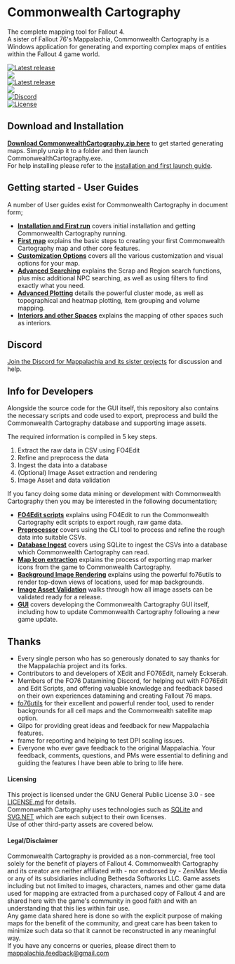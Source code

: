 # Commonwealth Cartography

The complete mapping tool for Fallout 4.<br/>
A sister of Fallout 76's Mappalachia, Commonwealth Cartography is a Windows application for generating and exporting complex maps of entities within the Fallout 4 game world.

[![Latest release](https://img.shields.io/github/downloads/Mappalachia/Commonwealth_Cartography/total)](https://github.com/Mappalachia/Commonwealth_Cartography/releases/latest)<br>
![](https://img.shields.io/github/last-commit/Mappalachia/Commonwealth_Cartography)<br/>
[![Latest release](https://img.shields.io/github/v/release/Mappalachia/Commonwealth_Cartography)](https://github.com/Mappalachia/Commonwealth_Cartography/releases/latest)<br/>
![](https://img.shields.io/badge/game%20version-1.10.163.0-green)<br/>
[![Discord](https://img.shields.io/discord/1029499482028646400?label=Discord&logo=Discord)](https://discord.gg/Z2GMpm6rad)<br/>
[![License](https://img.shields.io/github/license/Mappalachia/Commonwealth_Cartography)](LICENSE.md)

## Download and Installation

[__Download CommonwealthCartography.zip here__](https://github.com/Mappalachia/Commonwealth_Cartography/releases/latest) to get started generating maps. Simply unzip it to a folder and then launch CommonwealthCartography.exe.<br/>
For help installing please refer to the [installation and first launch guide](User_Guides/Installation_and_first_run.md).<br/>

## Getting started - User Guides

A number of User guides exist for Commonwealth Cartography in document form;<br/>

* [**Installation and First run**](User_Guides/Installation_and_first_run.md) covers initial installation and getting Commonwealth Cartography running.
* [**First map**](User_Guides/First_map.md) explains the basic steps to creating your first Commonwealth Cartography map and other core features.
* [**Customization Options**](User_Guides/Customization.md) covers all the various customization and visual options for your map.
* [**Advanced Searching**](User_Guides/Advanced_searching.md) explains the Scrap and Region search functions, plus misc additional NPC searching, as well as using filters to find exactly what you need.
* [**Advanced Plotting**](User_Guides/Advanced_plotting.md) details the powerful cluster mode, as well as topographical and heatmap plotting, item grouping and volume mapping.
* [**Interiors and other Spaces**](User_Guides/Choosing_spaces.md) explains the mapping of other spaces such as interiors.

## Discord
[Join the Discord for Mappalachia and its sister projects](https://discord.gg/Z2GMpm6rad) for discussion and help.

## Info for Developers

Alongside the source code for the GUI itself, this repository also contains the necessary scripts and code used to export, preprocess and build the Commonwealth Cartography database and supporting image assets.

The required information is compiled in 5 key steps.
1. Extract the raw data in CSV using FO4Edit
2. Refine and preprocess the data
3. Ingest the data into a database
4. (Optional) Image Asset extraction and rendering
5. Image Asset and data validation

If you fancy doing some data mining or development with Commonwealth Cartography then you may be interested in the following documentation;

* [**FO4Edit scripts**](Developer_Guides/EditScripts.md) explains using FO4Edit to run the Commonwealth Cartography edit scripts to export rough, raw game data.
* [**Preprocessor**](Developer_Guides/Preprocessor.md) covers using the CLI tool to process and refine the rough data into suitable CSVs.
* [**Database Ingest**](Developer_Guides/Ingest.md) covers using SQLite to ingest the CSVs into a database which Commonwealth Cartography can read.
* [**Map Icon extraction**](Developer_Guides/IconExtraction.md) explains the process of exporting map marker icons from the game to Commonwealth Cartography.
* [**Background Image Rendering**](Developer_Guides/BackgroundRendering.md) explains using the powerful fo76utils to render top-down views of locations, used for map backgrounds.
* [**Image Asset Validation**](Developer_Guides/ImageAssetValidation.md) walks through how all image assets can be validated ready for a release.
* [**GUI**](Developer_Guides/GUI.md) covers developing the Commonwealth Cartography GUI itself, including how to update Commonwealth Cartography following a new game update.


## Thanks

* Every single person who has so generously donated to say thanks for the Mappalachia project and its forks.
* Contributors to and developers of XEdit and FO76Edit, namely Eckserah.
* Members of the FO76 Datamining Discord, for helping out with FO76Edit and Edit Scripts, and offering valuable knowledge and feedback based on their own experiences datamining and creating Fallout 76 maps.
* [fo76utils](https://github.com/fo76utils) for their excellent and powerful render tool, used to render backgrounds for all cell maps and the Commonwealth satellite map option.
* Gilpo for providing great ideas and feedback for new Mappalachia features.
* frame for reporting and helping to test DPI scaling issues.
* Everyone who ever gave feedback to the original Mappalachia. Your feedback, comments, questions, and PMs were essential to defining and guiding the features I have been able to bring to life here.

#### Licensing

This project is licensed under the GNU General Public License 3.0 - see [LICENSE.md](LICENSE.md) for details.<br/>
Commonwealth Cartography uses technologies such as [SQLite](https://www.sqlite.org/index.html) and [SVG.NET](https://github.com/svg-net/SVG) which are each subject to their own licenses.<br/>
Use of other third-party assets are covered below.

#### Legal/Disclaimer

Commonwealth Cartography is provided as a non-commercial, free tool solely for the benefit of players of Fallout 4. Commonwealth Cartography and its creator are neither affiliated with - nor endorsed by - ZeniMax Media or any of its subsidiaries including Bethesda Softworks LLC. Game assets including but not limited to images, characters, names and other game data used for mapping are extracted from a purchased copy of Fallout 4 and are shared here with the game's community in good faith and with an understanding that this lies within fair use.<br/>
Any game data shared here is done so with the explicit purpose of making maps for the benefit of the community, and great care has been taken to minimize such data so that it cannot be reconstructed in any meaningful way.<br/>
If you have any concerns or queries, please direct them to mappalachia.feedback@gmail.com

